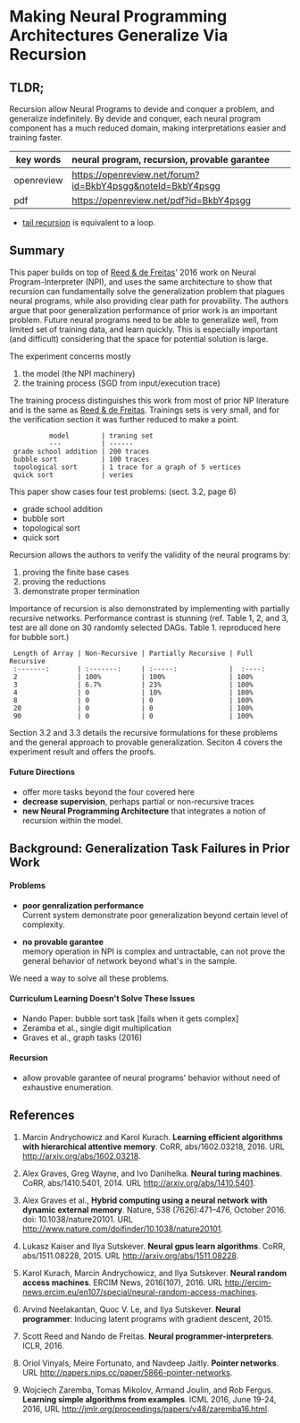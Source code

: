 # Making Neural Programming Architectures Generalize Via Recursion

## TLDR;

Recursion allow Neural Programs to devide and conquer a problem, and generalize
indefinitely. By devide and conquer, each neural program component has a much 
reduced domain, making interpretations easier and training faster.

key words | neural program, recursion, provable garantee
---- |:---
openreview | https://openreview.net/forum?id=BkbY4psgg&noteId=BkbY4psgg
pdf | https://openreview.net/pdf?id=BkbY4psgg

- [tail recursion](https://www.quora.com/What-is-tail-recursion-Why-is-it-so-bad)
    is equivalent to a loop.

## Summary 

This paper builds on top of [Reed & de Freitas]' 2016 work on Neural
Program-Interpreter (NPI), and uses the same architecture to show that recursion
can fundamentally solve the generalization problem that plagues neural programs,
while also providing clear path for provability. The authors argue that poor
generalization performance of prior work is an important problem. Future
neural programs need to be able to generalize well, from limited set of training
data, and learn quickly. This is especially important (and difficult)
considering that the space for potential solution is large.

[Reed & de Freitas]: https://arxiv.org/abs/1511.06279

The experiment concerns mostly
1. the model (the NPI machinery)
2. the training process (SGD from input/execution trace)

The training process distinguishes this work from most of prior NP literature
and is the same as [Reed & de Freitas]. Trainings sets is very small, and for
the verification section it was further reduced to make a point.

              model        | traning set     
              ---          | ------         
     grade school addition | 200 traces 
     bubble sort           | 100 traces 
     topological sort      | 1 trace for a graph of 5 vertices
     quick sort            | veries

This paper show cases four test problems: (sect. 3.2, page 6)
- grade school addition
- bubble sort
- topological sort
- quick sort

Recursion allows the authors to verify the validity of the neural programs by:
1. proving the finite base cases
2. proving the reductions
3. demonstrate proper termination

Importance of recursion is also demonstrated by implementing with partially
recursive networks. Performance contrast is stunning (ref. Table 1, 2, and 3, 
test are all done on 30 randomly selected DAGs. Table 1. reproduced here for 
bubble sort.)

     Length of Array | Non-Recursive | Partially Recursive | Full Recursive
     :-------:       | :-------:     | :-----:             |  :----:
     2               | 100%          | 100%                | 100% 
     3               | 6.7%          | 23%                 | 100% 
     4               | 0             | 10%                 | 100% 
     8               | 0             | 0                   | 100% 
     20              | 0             | 0                   | 100% 
     90              | 0             | 0                   | 100%


Section 3.2 and 3.3 details the recursive formulations for these problems and 
the general approach to provable generalization. Seciton 4 covers the experiment
result and offers the proofs.

#### Future Directions

- offer more tasks beyond the four covered here
- **decrease supervision**, perhaps partial or non-recursive traces
- **new Neural Programming Architecture** that integrates a notion of recursion
    within the model.


## Background: Generalization Task Failures in Prior Work

#### Problems


- **poor genralization performance**\
    Current system demonstrate poor generalization beyond certain level of 
    complexity.

- **no provable garantee**\
    memory operation in NPI is complex and untractable, can not prove the general 
    behavior of network beyond what's in the sample.

We need a way to solve all these problems.

#### Curriculum Learning Doesn't Solve These Issues

- Nando Paper: bubble sort task [fails when it gets complex]
- Zeramba et al., single digit multiplication
- Graves et al., graph tasks (2016)

#### Recursion

- allow provable garantee of neural programs' behavior without need of
exhaustive enumeration.


## References

1. Marcin Andrychowicz and Karol Kurach. **Learning efficient algorithms with 
hierarchical attentive memory**. CoRR, abs/1602.03218, 2016. 
URL http://arxiv.org/abs/1602.03218. 

2. Alex Graves, Greg Wayne, and Ivo Danihelka. **Neural turing machines**. 
CoRR, abs/1410.5401, 2014. URL http://arxiv.org/abs/1410.5401.

3. Alex Graves et al., **Hybrid computing using a neural network with dynamic 
external memory**. Nature, 538 (7626):471–476, October 2016. 
doi: 10.1038/nature20101. URL http://www.nature.com/doifinder/10.1038/nature20101.

4. Lukasz Kaiser and Ilya Sutskever. **Neural gpus learn algorithms**. 
CoRR, abs/1511.08228, 2015. URL http://arxiv.org/abs/1511.08228.

5. Karol Kurach, Marcin Andrychowicz, and Ilya Sutskever. 
**Neural random access machines**. ERCIM News, 2016(107), 2016. 
URL http://ercim-news.ercim.eu/en107/special/neural-random-access-machines.

6. Arvind Neelakantan, Quoc V. Le, and Ilya Sutskever. 
**Neural programmer**: Inducing latent programs with gradient descent, 2015.

7. Scott Reed and Nando de Freitas. **Neural programmer-interpreters**. 
ICLR, 2016.

8. Oriol Vinyals, Meire Fortunato, and Navdeep Jaitly. 
**Pointer networks**. URL http://papers.nips.cc/paper/5866-pointer-networks.

9. Wojciech Zaremba, Tomas Mikolov, Armand Joulin, and Rob Fergus. 
**Learning simple algorithms from examples**. ICML 2016, June 19-24, 2016,
URL http://jmlr.org/proceedings/papers/v48/zaremba16.html.